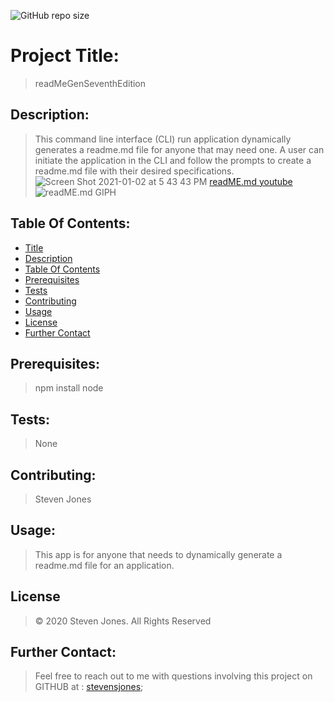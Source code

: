 ![GitHub repo size](https://img.shields.io/github/repo-size/stevensjones/readMeGenSeventhEdition)

# Project Title: 
> readMeGenSeventhEdition

## Description: 
> This command line interface (CLI) run application dynamically generates a readme.md file for anyone that may need one. A user can initiate the application in the CLI and follow the prompts to create a readme.md file with their desired specifications.
> ![Screen Shot 2021-01-02 at 5 43 43 PM](https://user-images.githubusercontent.com/56704209/103469521-1b2c1500-4d23-11eb-96bb-0f830f94a848.png)
> [readME.md youtube](https://youtu.be/aZTx6vYMvvM)
> ![readME.md GIPH]()

## Table Of Contents:
- [Title](#Title)
- [Description](#Description)
- [Table Of Contents](#TableOfContents)
- [Prerequisites](#Prerequisites)
- [Tests](#Tests)
- [Contributing](#Contributing)
- [Usage](#Usage) 
- [License](#License)
- [Further Contact](#FurtherContact)

## Prerequisites:
> npm install node
    
## Tests:
> None
    
## Contributing:
> Steven Jones

## Usage:
> This app is for anyone that needs to dynamically generate a readme.md file for an application.

## License
> © 2020 Steven Jones. All Rights Reserved  

## Further Contact:
> Feel free to reach out to me with questions involving this project on GITHUB at : [stevensjones](https://github.com/stevensjones);
